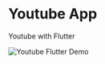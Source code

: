 # Youtube App

Youtube with Flutter

![Youtube Flutter Demo](youtube_blocpattern/blob/master/lib/gif/youtubeFlutter-demo.gif)

